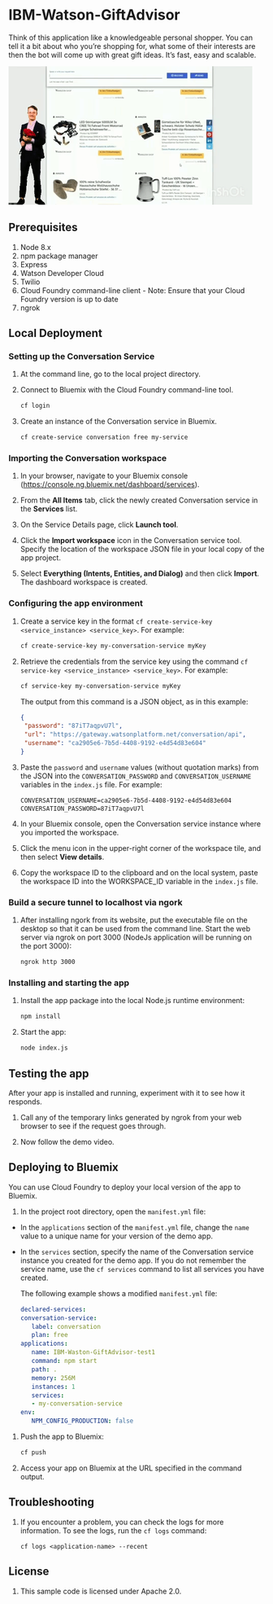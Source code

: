 # IBM-Watson-GiftAdvisor
Think of this application like a knowledgeable personal shopper. You can tell it a bit about who you’re shopping for, what some of their interests are then the bot will come up with great gift ideas. It’s fast, easy and scalable.

![Demo](hi.gif)


## Prerequisites
1. Node 8.x
1. npm package manager
1. Express
1. Watson Developer Cloud
1. Twilio
1. Cloud Foundry command-line client - 
   Note: Ensure that your Cloud Foundry version is up to date
1. ngrok


## Local Deployment

### Setting up the Conversation Service

1. At the command line, go to the local project directory.

1. Connect to Bluemix with the Cloud Foundry command-line tool. 

   ```bash
   cf login
   ```

1. Create an instance of the Conversation service in Bluemix. 

   ```bash
   cf create-service conversation free my-service
   ```


### Importing the Conversation workspace

1. In your browser, navigate to your Bluemix console (https://console.ng.bluemix.net/dashboard/services).

1. From the **All Items** tab, click the newly created Conversation service in the **Services** list.

1. On the Service Details page, click **Launch tool**.

1. Click the **Import workspace** icon in the Conversation service tool. Specify the location of the workspace JSON file in your local copy of the app project.

1. Select **Everything (Intents, Entities, and Dialog)** and then click **Import**. The dashboard workspace is created.


### Configuring the app environment

1. Create a service key in the format `cf create-service-key <service_instance> <service_key>`. For example:

   ```bash
   cf create-service-key my-conversation-service myKey
   ```

1. Retrieve the credentials from the service key using the command `cf service-key <service_instance> <service_key>`. For example:

   ```bash
   cf service-key my-conversation-service myKey
   ```

   The output from this command is a JSON object, as in this example:

   ```JSON
   {
	"password": "87iT7aqpvU7l",
	"url": "https://gateway.watsonplatform.net/conversation/api",
	"username": "ca2905e6-7b5d-4408-9192-e4d54d83e604"
   }
   ```

1. Paste  the `password` and `username` values (without quotation marks) from the JSON into the `CONVERSATION_PASSWORD` and `CONVERSATION_USERNAME` variables in the `index.js` file. For example:

   ```
   CONVERSATION_USERNAME=ca2905e6-7b5d-4408-9192-e4d54d83e604
   CONVERSATION_PASSWORD=87iT7aqpvU7l
   ```

1. In your Bluemix console, open the Conversation service instance where you imported the workspace.

1. Click the menu icon in the upper-right corner of the workspace tile, and then select **View details**.

1. Copy the workspace ID to the clipboard and on the local system, paste the workspace ID into the WORKSPACE_ID variable in the `index.js` file. 

### Build a secure tunnel to localhost via ngork

1. After installing ngork from its website, put the executable file on the desktop so that it can be used from the command line. Start the web server via ngrok on port 3000 (NodeJs application will be running on the port 3000):

   ```bash
   ngrok http 3000
   ```

### Installing and starting the app

1. Install the app package into the local Node.js runtime environment:

   ```bash
   npm install
   ```

1. Start the app:

   ```bash
   node index.js
   ```

## Testing the app

After your app is installed and running, experiment with it to see how it responds.

1. Call any of the temporary links generated by ngrok from your web browser to see if the request goes through.

2. Now follow the demo video.


## Deploying to Bluemix

You can use Cloud Foundry to deploy your local version of the app to Bluemix.

1. In the project root directory, open the `manifest.yml` file:

  * In the `applications` section of the `manifest.yml` file, change the `name` value to a unique name for your version of the demo app.
  * In the `services` section, specify the name of the Conversation service instance you created for the demo app. If you do not remember the service name, use the `cf services` command to list all services you have created.

     The following example shows a modified `manifest.yml` file:

     ```yml
     declared-services:
     conversation-service:
        label: conversation
        plan: free
     applications:
        name: IBM-Waston-GiftAdvisor-test1
        command: npm start
        path: .
        memory: 256M
        instances: 1
        services:
        - my-conversation-service
     env:
        NPM_CONFIG_PRODUCTION: false
     ```

1. Push the app to Bluemix:

   ```bash
   cf push
   ```

1. Access your app on Bluemix at the URL specified in the command output.


## Troubleshooting

1. If you encounter a problem, you can check the logs for more information. To see the logs, run the `cf logs` command:

   ```none
   cf logs <application-name> --recent
   ```

## License

1. This sample code is licensed under Apache 2.0.
